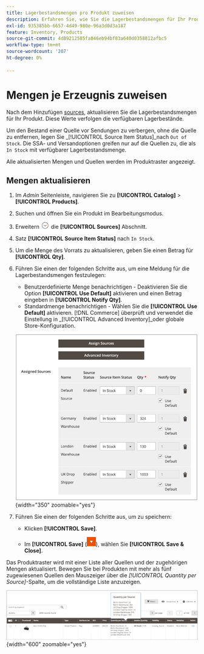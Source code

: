 ```yaml
---
title: Lagerbestandsmengen pro Produkt zuweisen
description: Erfahren Sie, wie Sie die Lagerbestandsmengen für Ihr Produkt aktualisieren und die verfügbaren Lagermengen verfolgen können.
exl-id: 935385bb-6657-4d49-980e-96a3d0d3a187
feature: Inventory, Products
source-git-commit: 4d89212585fa846eb94bf83a640d0358812afbc5
workflow-type: tm+mt
source-wordcount: '207'
ht-degree: 0%

---
```


# Mengen je Erzeugnis zuweisen

Nach dem Hinzufügen [sources](sources-assign-per-product.md), aktualisieren Sie die Lagerbestandsmengen für Ihr Produkt. Diese Werte verfolgen die verfügbaren Lagerbestände.

Um den Bestand einer Quelle vor Sendungen zu verbergen, ohne die Quelle zu entfernen, legen Sie _[!UICONTROL Source Item Status]_nach `Out of Stock`. Die SSA- und Versandoptionen greifen nur auf die Quellen zu, die als `In Stock` mit verfügbarer Lagerbestandsmenge.

Alle aktualisierten Mengen und Quellen werden im Produktraster angezeigt.

## Mengen aktualisieren

1. Im _Admin_ Seitenleiste, navigieren Sie zu **[!UICONTROL Catalog]** > **[!UICONTROL Products]**.

1. Suchen und öffnen Sie ein Produkt im Bearbeitungsmodus.

1. Erweitern ![Erweiterungsauswahl](../assets/icon-display-expand.png) die **[!UICONTROL Sources]** Abschnitt.

1. Satz **[!UICONTROL Source Item Status]** nach `In Stock`.

1. Um die Menge des Vorrats zu aktualisieren, geben Sie einen Betrag für **[!UICONTROL Qty]**.

1. Führen Sie einen der folgenden Schritte aus, um eine Meldung für die Lagerbestandsmengen festzulegen:

   - Benutzerdefinierte Menge benachrichtigen - Deaktivieren Sie die Option **[!UICONTROL Use Default]** aktivieren und einen Betrag eingeben in **[!UICONTROL Notify Qty]**.
   - Standardmenge benachrichtigen - Wählen Sie die **[!UICONTROL Use Default]** aktivieren. [!DNL Commerce] überprüft und verwendet die Einstellung in _[!UICONTROL Advanced Inventory]_oder globale Store-Konfiguration.

   ![Aktualisieren der Produktmengen pro Quelle](assets/inventory-product-quantity-edit.png){width="350" zoomable="yes"}

1. Führen Sie einen der folgenden Schritte aus, um zu speichern:

   - Klicken **[!UICONTROL Save]**.

   - Im **[!UICONTROL Save]** (![Menüpfeil](../assets/icon-menu-down-arrow-red.png)), wählen Sie **[!UICONTROL Save & Close]**.


Das Produktraster wird mit einer Liste aller Quellen und der zugehörigen Mengen aktualisiert. Bewegen Sie bei Produkten mit mehr als fünf zugewiesenen Quellen den Mauszeiger über die _[!UICONTROL Quantity per Source]_-Spalte, um die vollständige Liste anzuzeigen.

![Erzeugnismengen je Quelle](assets/inventory-product-quantity.png){width="600" zoomable="yes"}
